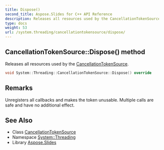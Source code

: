```yaml
---
title: Dispose()
second_title: Aspose.Slides for C++ API Reference
description: Releases all resources used by the CancellationTokenSource.
type: docs
weight: 53
url: /system.threading/cancellationtokensource/dispose/
---
```

## CancellationTokenSource::Dispose() method


Releases all resources used by the [CancellationTokenSource](../).

```cpp
void System::Threading::CancellationTokenSource::Dispose() override
```

## Remarks


Unregisters all callbacks and makes the token unusable. 
Multiple calls are safe and have no additional effect. 

## See Also

* Class [CancellationTokenSource](../)
* Namespace [System::Threading](../../)
* Library [Aspose.Slides](../../../)